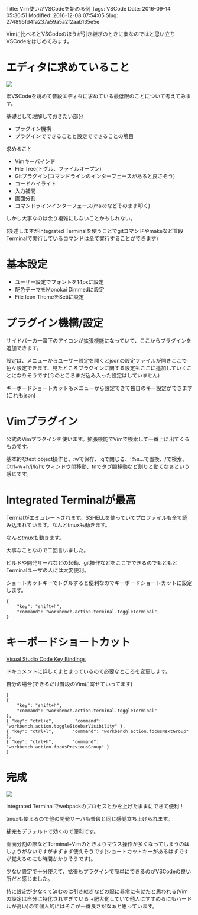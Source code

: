 Title: Vim使いがVSCodeを始める例
Tags: VSCode
Date: 2016-09-14 05:30:51
Modified: 2016-12-08 07:54:05
Slug: 274895fd4fa237a59a5a2f2aab135e5e

Vimに比べるとVSCodeのほうが引き継ぎのときに楽なのではと思い立ちVSCodeをはじめてみます。

# エディタに求めていること

![](https://i.gyazo.com/307d663020d4557260bbbc6bfe45de13.png)

素VSCodeを眺めて普段エディタに求めている最低限のことについて考えてみます。

基礎として理解しておきたい部分

- プラグイン機構
- プラグインでできることと設定でできることの境目

求めること

- Vimキーバインド
- File Tree(トグル、ファイルオープン)
- Gitプラグイン(コマンドラインのインターフェースがあると良さそう)
- コードハイライト
- 入力補間
- 画面分割
- コマンドラインインターフェース(makeなどそのまま叩く)

しかし大事なのは余り複雑にしないことかもしれない。

(後述しますがIntegrated Terminalを使うことでgitコマンドやmakeなど普段Terminalで実行しているコマンドは全て実行することができます)

# 基本設定

- ユーザー設定でフォントを14pxに設定
- 配色テーマをMonokai Dimmedに設定
- File Icon ThemeをSetiに設定

# プラグイン機構/設定

サイドバーの一番下のアイコンが拡張機能になっていて、ここからプラグインを追加できます。

設定は、メニューからユーザー設定を開くとjsonの設定ファイルが開きここで色々設定できます、見たところプラグインに関する設定もここに追加していくことになりそうです(今のところまだ込み入った設定はしていません)

キーボードショートカットもメニューから設定できて独自のキー設定ができます(これもjson)

# Vimプラグイン

公式のVimプラグインを使います。拡張機能でVimで検索して一番上に出てくるものです。

基本的なtext object操作と、:wで保存、:qで閉じる、:%s...で置換、/で検索、Ctrl+w+h/j/k/lでウィンドウ間移動、tnでタブ間移動など割りと動くなぁという感じです。

# Integrated Terminalが最高

Termialがエミュレートされます。$SHELLを使っていてプロファイルも全て読み込まれています。なんとtmuxも動きます。

なんとtmuxも動きます。

大事なことなので二回言いました。

ビルドや開発サーバなどの起動、git操作などをここでできるのでもともとTerminalユーザの人には大変便利。

ショートカットキーでトグルすると便利なのでキーボードショートカットに設定します。

```
{
    "key": "shift+h",
    "command": "workbench.action.terminal.toggleTerminal"
}
```

# キーボードショートカット

[Visual Studio Code Key Bindings](https://code.visualstudio.com/docs/customization/keybindings "Visual Studio Code Key Bindings")

ドキュメントに詳しくまとまっているので必要なところを変更します。

自分の場合(できるだけ普段のVimに寄せていってます)

```
[
{
    "key": "shift+h",
    "command": "workbench.action.terminal.toggleTerminal"
},
{ "key": "ctrl+e",        "command": "workbench.action.toggleSidebarVisibility" },
{ "key": "ctrl+l",       "command": "workbench.action.focusNextGroup" },
{ "key": "ctrl+h",       "command": "workbench.action.focusPreviousGroup" }
]
```

# 完成

![](https://i.gyazo.com/ae0949b4791e3021372c909fbdb5059a.png)

Integrated Terminalでwebpackのプロセスとかを上げたままにできて便利！

tmuxも使えるので他の開発サーバも普段と同じ感覚立ち上げられます。

補完もデフォルトで効くので便利です。

画面分割の際などTerminal+Vimのときよりマウス操作が多くなってしまうのはしょうがないですがまずまず使えそうです(ショートカットキーがあるはずですが覚えるのにも時間かかりそうです)。

少ない設定で十分使えて、拡張もプラグインで簡単にできるのがVSCodeの良い所だと感じました。

特に設定が少なくて済むのは引き継ぎなどの際に非常に有効だと思われる(Vimの設定は自分に特化されすぎている +肥大化していて他人にすすめるにもハードルが高い)ので個人的にはそこが一番良さだなぁと思っています。